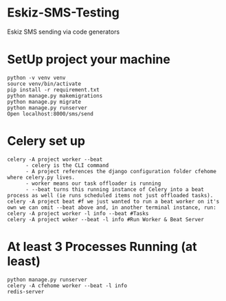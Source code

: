 # Eskiz-SMS-Testing
Eskiz SMS sending via code generators 


# SetUp project your machine
    python -v venv venv
    source venv/bin/activate
    pip install -r requirement.txt
    python manage.py makemigrations
    python manage.py migrate
    python manage.py runserver 
    Open localhost:8000/sms/send 
 
# Celery set up
    celery -A project worker --beat
          - celery is the CLI command
          - A project references the django configuration folder cfehome where celery.py lives.
          - worker means our task offloader is running
          - --beat turns this running instance of Celery into a beat process as well (ie runs scheduled items not just offloaded tasks).
    celery -A project beat #f we just wanted to run a beat worker on it's own we can omit --beat above and, in another terminal instance, run:
    celery -A project worker -l info --beat #Tasks 
    celery -A project woker --beat -l info #Run Worker & Beat Server

# At least 3 Processes Running (at least)
    python manage.py runserver
    celery -A cfehome worker --beat -l info
    redis-server
